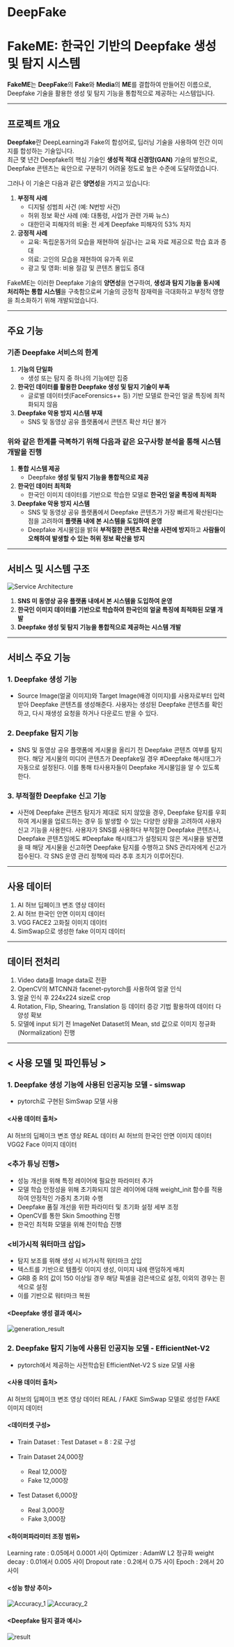 # DeepFake

# **FakeME: 한국인 기반의 Deepfake 생성 및 탐지 시스템**

**FakeME**는 **DeepFake**의 **Fake**와 **Media**의 **ME**를 결합하여 만들어진 이름으로, Deepfake 기술을 활용한 생성 및 탐지 기능을 통합적으로 제공하는 시스템입니다.

---------

## **프로젝트 개요**

**Deepfake**란 DeepLearning과 Fake의 합성어로, 딥러닝 기술을 사용하여 인간 이미지를 합성하는 기술입니다.  
최근 몇 년간 Deepfake의 핵심 기술인 **생성적 적대 신경망(GAN)** 기술의 발전으로, Deepfake 콘텐츠는 육안으로 구분하기 어려울 정도로 높은 수준에 도달하였습니다.

그러나 이 기술은 다음과 같은 **양면성**을 가지고 있습니다:
1. **부정적 사례**  
   - 디지털 성범죄 사건 (예: N번방 사건)  
   - 허위 정보 확산 사례 (예: 대통령, 사업가 관련 가짜 뉴스)  
   - 대한민국 피해자의 비율: 전 세계 Deepfake 피해자의 53% 차지  
2. **긍정적 사례**  
   - 교육: 독립운동가의 모습을 재현하여 실감나는 교육 자료 제공으로 학습 효과 증대  
   - 의료: 고인의 모습을 재현하여 유가족 위로  
   - 광고 및 영화: 비용 절감 및 콘텐츠 몰입도 증대  

FakeME는 이러한 Deepfake 기술의 **양면성**을 연구하여, **생성과 탐지 기능을 동시에 처리하는 통합 시스템**을 구축함으로써 기술의 긍정적 잠재력을 극대화하고 부정적 영향을 최소화하기 위해 개발되었습니다.

---

##  주요 기능

### 기존 Deepfake 서비스의 한계
1. **기능의 단일화**  
   - 생성 또는 탐지 중 하나의 기능에만 집중
2. **한국인 데이터를 활용한 Deepfake 생성 및 탐지 기술이 부족**  
   - 글로벌 데이터셋(FaceForensics++ 등) 기반 모델로 한국인 얼굴 특징에 최적화되지 않음
3. **Deepfake 악용 방지 시스템 부재**  
   - SNS 및 동영상 공유 플랫폼에서 콘텐츠 확산 차단 불가

### 위와 같은 한계를 극복하기 위해 다음과 같은 요구사항 분석을 통해 시스템 개발을 진행
1. **통합 시스템 제공**  
   - Deepfake **생성 및 탐지 기능을 통합적으로 제공**
2. **한국인 데이터 최적화**  
   - 한국인 이미지 데이터를 기반으로 학습한 모델로 **한국인 얼굴 특징에 최적화**
3. **Deepfake 악용 방지 시스템**  
   - SNS 및 동영상 공유 플랫폼에서 Deepfake 콘텐츠가 가장 빠르게 확산된다는 점을 고려하여 **플랫폼 내에 본 시스템을 도입하여 운영**
   - Deepfake 게시물임을 밝혀 **부적절한 콘텐츠 확산을 사전에 방지**하고 **사람들이 오해하여 발생할 수 있는 허위 정보 확산을 방지**

---

## **서비스 및 시스템 구조**
![Service Architecture](./images/service_arc.jpg)

1. **SNS 미 동영상 공유 플랫폼 내에서 본 시스템을 도입하여 운영**
2. **한국인 이미지 데이터를 기반으로 학습하여 한국인의 얼굴 특징에 최적화된 모델 개발**
3. **Deepfake 생성 및 탐지 기능을 통합적으로 제공하는 시스템 개발**

   
---
## **서비스 주요 기능**
### 1. Deepfake 생성 기능
- Source Image(얼굴 이미지)와 Target Image(배경 이미지)를 사용자로부터 입력받아 Deepfake 콘텐츠를 생성해준다. 사용자는 생성된 Deepfake 콘텐츠를 확인하고, 다시 재생성 요청을 하거나 다운로드 받을 수 있다. 

### 2. Deepfake 탐지 기능
- SNS 및 동영상 공유 플랫폼에 게시물을 올리기 전 Deepfake 콘텐츠 여부를 탐지한다. 해당 게시물의 미디어 콘텐츠가 Deepfake일 경우 #Deepfake 해시태그가 자동으로 설정된다. 이를 통해 타사용자들이 Deepfake 게시물임을 알 수 있도록 한다. 

### 3. 부적절한 Deepfake 신고 기능
- 사전에 Deepfake 콘텐츠 탐지가 제대로 되지 않았을 경우, Deepfake 탐지를 우회하여 게시물을 업로드하는 경우 등 발생할 수 있는 다양한 상황을 고려하여 사용자 신고 기능을 사용한다. 사용자가 SNS를 사용하다 부적절한 Deepfake 콘텐츠나, Deepfake 콘텐츠임에도 #Deepfake 해시태그가 설정되지 않은 게시물을 발견했을 때 해당 게시물을 신고하면 Deepfake 탐지를 수행하고 SNS 관리자에게 신고가 접수된다. 각 SNS 운영 관리 정책에 따라 추후 조치가 이루어진다.

---

## **사용 데이터** 
1. AI 허브 딥페이크 변조 영상 데이터 
2. AI 허브 한국인 안면 이미지 데이터
3. VGG FACE2 고화질 이미지 데이터
4. SimSwap으로 생성한 fake 이미지 데이터 
---

## **데이터 전처리**
1. Video data를 Image data로 전환
2. OpenCV의 MTCNN과 facenet-pytorch를 사용하여 얼굴 인식
3. 얼굴 인식 후 224x224 size로 crop
4. Rotation, Flip, Shearing, Translation 등 데이터 증강 기법 활용하여 데이터 다양성 확보
5. 모델에 input 되기 전 ImageNet Dataset의 Mean, std 값으로 이미지 정규화(Normalization) 진행
----
## < 사용 모델 및 파인튜닝  >
### 1. Deepfake 생성 기능에 사용된 인공지능 모델 - simswap 
- pytorch로 구현된 SimSwap 모델 사용


#### <사용 데이터 출처>
AI 허브의 딥페이크 변조 영상 REAL 데이터
AI 허브의 한국인 안면 이미지 데이터 
VGG2 Face 이미지 데이터


### <추가 튜닝 진행>
- 성능 개선을 위해 특정 레이어에 필요한 파라미터 추가
-  모델 학습 안정성을 위해 초기화되지 않은 레이어에 대해 weight_init 함수를 적용하여 안정적인 가중치 초기화 수행
- Deepfake 품질 개선을 위한 파라미터 및 초기화 설정 세부 조정
- OpenCV를 통한 Skin Smoothing 진행
- 한국인 최적화 모델을 위해 전이학습 진행

### <비가시적 워터마크 삽입>
 - 탐지 보조를 위해 생성 시 비가시적 워터마크 삽입
 - 텍스트를 기반으로 템플릿 이미지 생성, 이미지 내에 랜덤하게 배치
 - GRB 중 R의 값이 150 이상일 경우 해당 픽셀을 검은색으로 설정, 이외의 경우는 흰색으로 설정
 - 이를 기반으로 워터마크 복원



#### <Deepfake 생성 결과 예시>
![generation_result](./images/generation_result.jpg)

### 2. Deepfake 탐지 기능에 사용된 인공지능 모델 - EfficientNet-V2 
- pytorch에서 제공하는 사전학습된 EfficientNet-V2 S size 모델 사용

#### <사용 데이터 출처>
AI 허브의 딥페이크 변조 영상 데이터 REAL / FAKE 
SimSwap 모델로 생성한 FAKE 이미지 데이터 

#### <데이터셋 구성>
- Train Dataset : Test Dataset = 8 : 2로 구성
- Train Dataset 24,000장 
   - Real 12,000장
   - Fake 12,000장

- Test Dataset 6,000장
   - Real 3,000장
   - Fake 3,000장 

#### <하이퍼파라미터 조정 범위>
Learning rate : 0.05에서 0.0001 사이
Optimizer : AdamW
L2 정규화 weight decay : 0.01에서 0.005 사이
Dropout rate : 0.2에서 0.75 사이
Epoch : 2에서 20 사이 

#### <성능 향상 추이>
![Accuracy_1](./images/accuracy_1.jpg)
![Accuracy_2](./images/accuracy_2.jpg)

#### <Deepfake 탐지 결과 예시>
![result](./images/detection_result_image.jpg)

